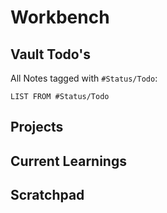 # Workbench

## Vault Todo's

All Notes tagged with `#Status/Todo`:

```dataview
LIST FROM #Status/Todo 
```

## Projects

## Current Learnings

## Scratchpad
